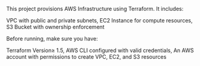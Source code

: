 This project provisions AWS Infrastructure using Terraform. It includes:

VPC with public and private subnets,
EC2 Instance for compute resources,
S3 Bucket with ownership enforcement

Before running, make sure you have:

Terraform Version≥ 1.5,
AWS CLI configured with valid credentials,
An AWS account with permissions to create VPC, EC2, and S3 resources
